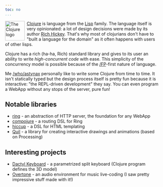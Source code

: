 ```yaml
---
toc: no
...
```


<img src="https://clojure.org/images/clojure-logo-120b.png" style="float: left; margin-right: 0.5em; width: 64px; height: 64px" alt="The Clojure logo">

[Clojure](https://clojure.org/) is language from the [Lisp](https://en.wikipedia.org/wiki/Lisp_(programming_language)) family. The language itself is very opinionated: a lot of design decisions were made by its author [Rich Hickey](https://en.wikipedia.org/wiki/Rich_Hickey). That's why most of clojurians don't have to "built a language for the domain" as it often happens with users of other lisps.

Clojure has a rich (ha-ha, Rich) standard library and gives to its user an ability to write *high-concurrent code* with ease. This simplicity of the concurrency model is possible because of the [/FP]()-first nature of language.

Me [/who/astynax]() personally like to write some Clojure from time to time. It isn't statically typed but the design process itself is pretty fun because it is interactive: "the REPL-driven development" they say. You can even program a WebApp without any stops of the server, pure fun!

## Notable libraries

- [ring](https://github.com/ring-clojure/ring) - an abstraction of HTTP server, the foundation for any WebApp
- [compojure](https://github.com/weavejester/compojure) - a routing DSL for Ring
- [hiccup](https://github.com/weavejester/hiccup) - a DSL for HTML templating
- [Quil](http://quil.info/) - a library for creating interactive drawings and animations (based on Processing)

## Interesting projects

- [Dactyl Keyboard](https://github.com/adereth/dactyl-keyboard) - a parametrized split keyboard (Clojure program defines the 3D model)
- [Overtone](https://overtone.github.io/) - an audio environment for music live-coding (I saw pretty impressive stuff made with it!)
